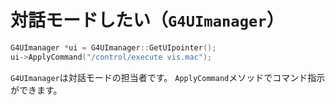 # 対話モードしたい（``G4UImanager``）

```cpp
G4UImanager *ui = G4UImanager::GetUIpointer();
ui->ApplyCommand("/control/execute vis.mac");
```

``G4UImanager``は対話モードの担当者です。
``ApplyCommand``メソッドでコマンド指示ができます。
